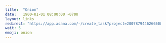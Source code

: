 ```yaml
---
title:  "Onion"
date:   1900-01-01 08:00:00 -0700
layout: links
redirect: "https://app.asana.com/-/create_task?project=200787944626650&name=onion&description=Added%20from%20shortlink"
wait: 5
emoji: onion
---
```



